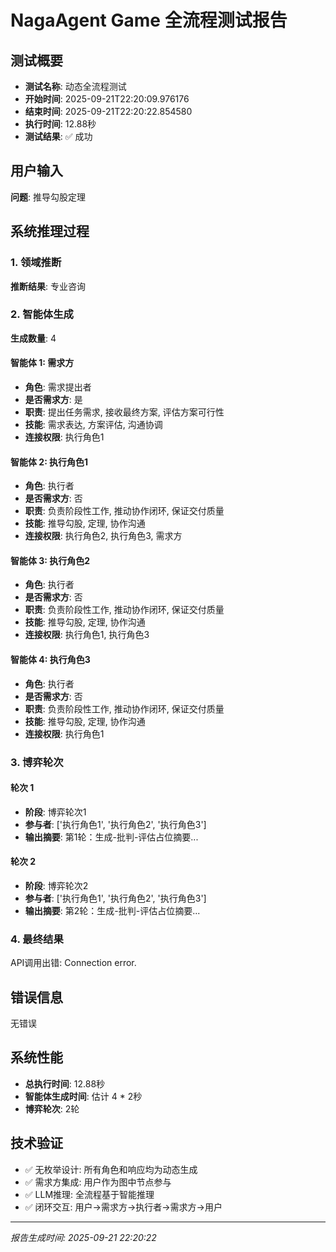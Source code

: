 # NagaAgent Game 全流程测试报告

## 测试概要
- **测试名称**: 动态全流程测试
- **开始时间**: 2025-09-21T22:20:09.976176
- **结束时间**: 2025-09-21T22:20:22.854580
- **执行时间**: 12.88秒
- **测试结果**: ✅ 成功

## 用户输入
**问题**: 推导勾股定理

## 系统推理过程

### 1. 领域推断
**推断结果**: 专业咨询

### 2. 智能体生成
**生成数量**: 4

#### 智能体 1: 需求方
- **角色**: 需求提出者
- **是否需求方**: 是
- **职责**: 提出任务需求, 接收最终方案, 评估方案可行性
- **技能**: 需求表达, 方案评估, 沟通协调
- **连接权限**: 执行角色1

#### 智能体 2: 执行角色1
- **角色**: 执行者
- **是否需求方**: 否
- **职责**: 负责阶段性工作, 推动协作闭环, 保证交付质量
- **技能**: 推导勾股, 定理, 协作沟通
- **连接权限**: 执行角色2, 执行角色3, 需求方

#### 智能体 3: 执行角色2
- **角色**: 执行者
- **是否需求方**: 否
- **职责**: 负责阶段性工作, 推动协作闭环, 保证交付质量
- **技能**: 推导勾股, 定理, 协作沟通
- **连接权限**: 执行角色1, 执行角色3

#### 智能体 4: 执行角色3
- **角色**: 执行者
- **是否需求方**: 否
- **职责**: 负责阶段性工作, 推动协作闭环, 保证交付质量
- **技能**: 推导勾股, 定理, 协作沟通
- **连接权限**: 执行角色1

### 3. 博弈轮次

#### 轮次 1
- **阶段**: 博弈轮次1
- **参与者**: ['执行角色1', '执行角色2', '执行角色3']
- **输出摘要**: 第1轮：生成-批判-评估占位摘要...

#### 轮次 2
- **阶段**: 博弈轮次2
- **参与者**: ['执行角色1', '执行角色2', '执行角色3']
- **输出摘要**: 第2轮：生成-批判-评估占位摘要...

### 4. 最终结果
API调用出错: Connection error.

## 错误信息
无错误

## 系统性能
- **总执行时间**: 12.88秒
- **智能体生成时间**: 估计 4 * 2秒
- **博弈轮次**: 2轮

## 技术验证
- ✅ 无枚举设计: 所有角色和响应均为动态生成
- ✅ 需求方集成: 用户作为图中节点参与
- ✅ LLM推理: 全流程基于智能推理
- ✅ 闭环交互: 用户→需求方→执行者→需求方→用户

---
*报告生成时间: 2025-09-21 22:20:22*
